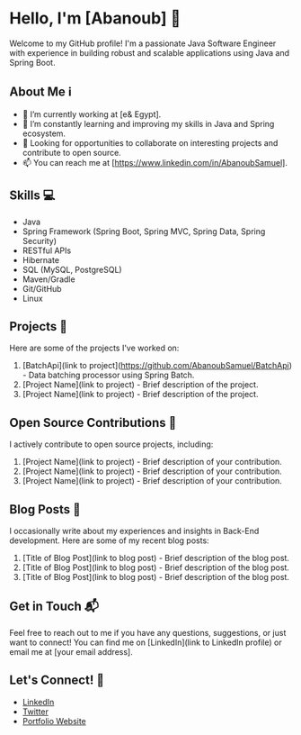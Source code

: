 # Hello, I'm [Abanoub] 👋

Welcome to my GitHub profile! I'm a passionate Java Software Engineer with experience in building robust and scalable applications using Java and Spring Boot.

## About Me ℹ️

- 🔭 I’m currently working at [e& Egypt].
- 🌱 I’m constantly learning and improving my skills in Java and Spring ecosystem.
- 💼 Looking for opportunities to collaborate on interesting projects and contribute to open source.
- 📫 You can reach me at [https://www.linkedin.com/in/AbanoubSamuel].

## Skills 💻

- Java
- Spring Framework (Spring Boot, Spring MVC, Spring Data, Spring Security)
- RESTful APIs
- Hibernate
- SQL (MySQL, PostgreSQL)
- Maven/Gradle
- Git/GitHub
- Linux

## Projects 🚀

Here are some of the projects I've worked on:

1. [BatchApi](link to project](https://github.com/AbanoubSamuel/BatchApi) - Data batching processor using Spring Batch.
2. [Project Name](link to project) - Brief description of the project.
3. [Project Name](link to project) - Brief description of the project.

## Open Source Contributions 🌟

I actively contribute to open source projects, including:

1. [Project Name](link to project) - Brief description of your contribution.
2. [Project Name](link to project) - Brief description of your contribution.
3. [Project Name](link to project) - Brief description of your contribution.

## Blog Posts 📝

I occasionally write about my experiences and insights in Back-End development. Here are some of my recent blog posts:

1. [Title of Blog Post](link to blog post) - Brief description of the blog post.
2. [Title of Blog Post](link to blog post) - Brief description of the blog post.
3. [Title of Blog Post](link to blog post) - Brief description of the blog post.

## Get in Touch 📬

Feel free to reach out to me if you have any questions, suggestions, or just want to connect! You can find me on [LinkedIn](link to LinkedIn profile) or email me at [your email address].

## Let's Connect! 🤝

- [LinkedIn](https://www.linkedin.com/in/AbanoubSamuel)
- [Twitter](https://twitter.com/Abanoub__Samuel)
- [Portfolio Website](https://abanoubsamuel.github.io/)
